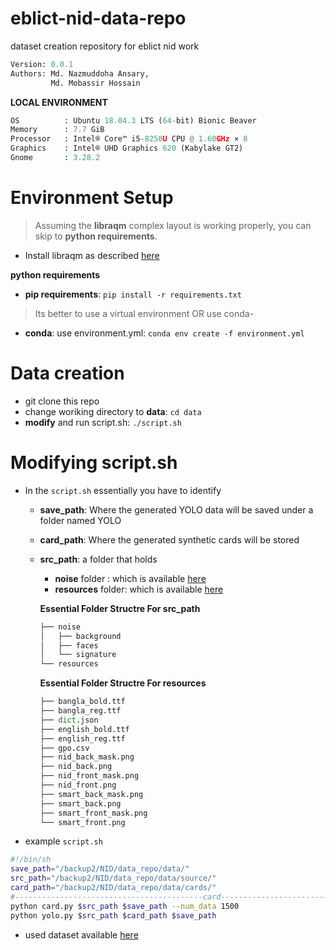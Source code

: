 # eblict-nid-data-repo
dataset creation repository for eblict nid work

```python
Version: 0.0.1     
Authors: Md. Nazmuddoha Ansary,
         Md. Mobassir Hossain 
```

**LOCAL ENVIRONMENT**  

```python
OS          : Ubuntu 18.04.3 LTS (64-bit) Bionic Beaver        
Memory      : 7.7 GiB  
Processor   : Intel® Core™ i5-8250U CPU @ 1.60GHz × 8    
Graphics    : Intel® UHD Graphics 620 (Kabylake GT2)  
Gnome       : 3.28.2  
```

# Environment Setup
>Assuming the **libraqm** complex layout is working properly, you can skip to **python requirements**. 
* Install libraqm as described [here](https://github.com/HOST-Oman/libraqm)

**python requirements**

* **pip requirements**: ```pip install -r requirements.txt``` 

> Its better to use a virtual environment 
> OR use conda-

* **conda**: use environment.yml: ```conda env create -f environment.yml```

# Data creation
- git clone this repo
- change woriking directory to **data**: ```cd data```
- **modify** and run script.sh: ```./script.sh```

# Modifying script.sh
* In the ```script.sh``` essentially you have to identify
    * **save_path**: Where the generated YOLO data will be saved under a folder named YOLO
    * **card_path**: Where the generated synthetic cards will be stored
    * **src_path**: a folder that holds 
        * **noise**  folder : which is available [here](https://www.kaggle.com/datasets/nazmuddhohaansary/nid-noisebgfacesign) 
        * **resources** folder: which is available [here](https://drive.google.com/drive/folders/1Ag_vi8nRaFbdVUpUaHlXPVVKAIsdynQA?usp=sharing)

        **Essential Folder Structre For src_path**

        ```python
        ├── noise
        │   ├── background
        │   ├── faces
        │   └── signature
        └── resources
        ```
        **Essential Folder Structre For resources**

        ```python
        ├── bangla_bold.ttf
        ├── bangla_reg.ttf
        ├── dict.json
        ├── english_bold.ttf
        ├── english_reg.ttf
        ├── gpo.csv
        ├── nid_back_mask.png
        ├── nid_back.png
        ├── nid_front_mask.png
        ├── nid_front.png
        ├── smart_back_mask.png
        ├── smart_back.png
        ├── smart_front_mask.png
        └── smart_front.png
        ```

* example ```script.sh``` 

```bash
#!/bin/sh
save_path="/backup2/NID/data_repo/data/"
src_path="/backup2/NID/data_repo/data/source/"
card_path="/backup2/NID/data_repo/data/cards/"
#------------------------------------------card------------------------------------------------------
python card.py $src_path $save_path --num_data 1500
python yolo.py $src_path $card_path $save_path 
```
* used dataset available [here](https://www.kaggle.com/datasets/nazmuddhohaansary/eblict-nid-yolo)